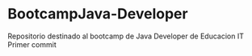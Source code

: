 # BootcampJava-Developer
Repositorio destinado al bootcamp de Java Developer de Educacion IT
Primer commit
